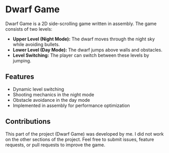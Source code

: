 # Dwarf Game

Dwarf Game is a 2D side-scrolling game written in assembly. The game consists of two levels:

- **Upper Level (Night Mode):** The dwarf moves through the night sky while avoiding bullets.
- **Lower Level (Day Mode):** The dwarf jumps above walls and obstacles.
- **Level Switching:** The player can switch between these levels by jumping.

## Features
- Dynamic level switching
- Shooting mechanics in the night mode
- Obstacle avoidance in the day mode
- Implemented in assembly for performance optimization



## Contributions
This part of the project (Dwarf Game) was developed by me. I did not work on the other sections of the project. Feel free to submit issues, feature requests, or pull requests to improve the game.


